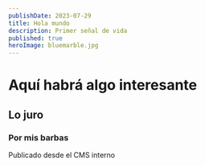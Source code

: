 ```yaml
---
publishDate: 2023-07-29
title: Hola mundo
description: Primer señal de vida
published: true
heroImage: bluemarble.jpg
---
```

# Aquí habrá algo interesante

## Lo juro

### Por mis barbas



Publicado desde el CMS interno